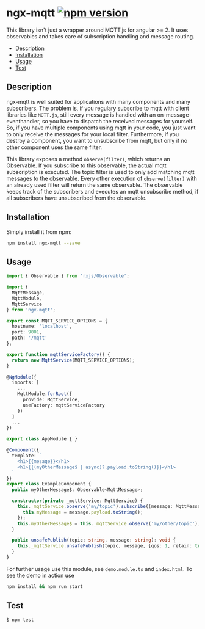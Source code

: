 # ngx-mqtt [![npm version](https://badge.fury.io/js/ngx-mqtt.svg)](https://badge.fury.io/js/ngx-mqtt)

This library isn't just a wrapper around MQTT.js for angular >= 2.
It uses observables and takes care of subscription handling and message routing.

* [Description](#description)
* [Installation](#installation)
* [Usage](#usage)
* [Test](#test)

## Description
ngx-mqtt is well suited for applications with many components and many subscribers. 
The problem is, if you regulary subscribe to mqtt with client libraries like `MQTT.js`, still every message is handled with an on-message-eventhandler, so you have to dispatch the received messages for yourself.
So, if you have multiple components using mqtt in your code, you just want to only receive the messages for your local filter.
Furthermore, if you destroy a component, you want to unsubscribe from mqtt, but only if no other component uses the same filter.

This library exposes a method `observe(filter)`, which returns an Observable. If you subscribe to this observable, the actual mqtt subscription is executed. The topic filter is used to only add matching mqtt messages to the observable. Every other execution of `observe(filter)` with an already used filter will return the same observable. The observable keeps track of the subscribers and executes an mqtt unsubscribe method, if all subscribers have unsubscribed from the observable.

## Installation

Simply install it from npm:

```sh
npm install ngx-mqtt --save
```

## Usage

``` typescript
import { Observable } from 'rxjs/Observable';

import {
  MqttMessage,
  MqttModule,
  MqttService
} from 'ngx-mqtt';

export const MQTT_SERVICE_OPTIONS = {
  hostname: 'localhost',
  port: 9001,
  path: '/mqtt'
};

export function mqttServiceFactory() {
  return new MqttService(MQTT_SERVICE_OPTIONS);
}

@NgModule({
  imports: [
    ...
    MqttModule.forRoot({
      provide: MqttService,
      useFactory: mqttServiceFactory
    })
  ]
  ...
})

export class AppModule { }

@Component({
  template: `
    <h1>{{mesage}}</h1>
    <h1>{{(myOtherMessage$ | async)?.payload.toString()}}</h1>
  `
})
export class ExampleComponent {
  public myOtherMessage$: Observable<MqttMessage>;

  constructor(private _mqttService: MqttService) { 
    this._mqttService.observe('my/topic').subscribe((message: MqttMessage) => {
      this.myMessage = message.payload.toString();
    });
    this.myOtherMessage$ = this._mqttService.observe('my/other/topic');
  }

  public unsafePublish(topic: string, message: string): void {
    this._mqttService.unsafePublish(topic, message, {qos: 1, retain: true});
  }
}
```

For further usage use this module, see `demo.module.ts` and `index.html`.
To see the demo in action use
```sh
npm install && npm run start
```

## Test

```
$ npm test
```
